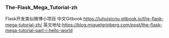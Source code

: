 ### The-Flask_Mega_Tutorial-zh

Flask开发类似微博小项目
中文Gitbook:https://luhuisicnu.gitbook.io/the-flask-mega-tutorial-zh/
英文地址:https://blog.miguelgrinberg.com/post/the-flask-mega-tutorial-part-i-hello-world
